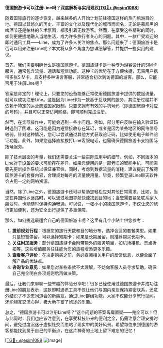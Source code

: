 **德国旅游卡可以注册Line吗？深度解析与实用建议[[TG💪+ @esim1088](https://t.me/s/esim1088)]**

随着国际旅行的逐步恢复，越来越多的人开始计划前往德国这样的热门旅游目的地。德国以其悠久的历史、丰富的文化以及现代化的城市而闻名，无论是慕尼黑的啤酒节还是柏林的艺术氛围，都吸引着无数游客。然而，在享受这些精彩的同时，如何更便捷地融入当地生活，成为许多旅行者关心的问题。其中，一款广受欢迎的即时通讯工具——Line，成为了许多人关注的焦点。那么问题来了：德国旅游卡是否可以用来注册Line呢？本文将从多个角度为您详细解答，并提供一些实用的建议。

首先，我们需要明确什么是德国旅游卡。德国旅游卡是一种专为游客设计的SIM卡服务，通常包含流量、通话和短信功能。这种卡的优势在于方便快捷，无需用户携带多张SIM卡，且支持多种语言客服，非常适合初次到访德国的游客。那么，它能否用于注册Line呢？

答案是肯定的！理论上，只要您的设备能够正常使用德国旅游卡提供的数据流量，就可以成功注册Line。这是因为Line作为一款基于互联网的服务，其注册过程并不依赖于特定的运营商或国家限制。只要您拥有有效的手机号码（即德国旅游卡对应的号码），并且可以正常访问网络，即可顺利完成注册。

然而，在实际操作中，可能会遇到一些小问题。例如，部分用户反映在输入验证码时遇到了困难。这可能是因为短信接收存在延迟，或者是因为某些地区的网络信号较弱。针对这种情况，您可以尝试通过其他方式获取验证码，比如使用电子邮件验证功能。此外，如果您选择直接拨打Line客服电话，也需确保德国旅游卡支持国际拨号服务。

除了技术层面的考量，我们还需要关注一些实际应用中的细节。例如，不同版本的Line对于设备的要求可能存在差异。如果您使用的是一部老旧的智能手机，可能需要先更新操作系统以保证兼容性。同时，考虑到数据流量的消耗，建议提前了解德国旅游卡的套餐内容，合理规划每月的流量使用量。毕竟，频繁登录Line聊天软件会占用一定的网络资源。

当然，除了Line之外，德国旅游卡还可以帮助您轻松应对其他日常需求。比如，当您在异国他乡迷路时，可以通过地图导航快速找到目的地；当您需要紧急联系家人朋友时，也能随时保持沟通畅通。可以说，一张小小的德国旅游卡，不仅让您的旅行更加便利，还为安全出行提供了多重保障。

那么，如何挑选最适合自己的德国旅游卡呢？这里有几个小贴士供您参考：

1. **提前规划行程**：根据您的旅行天数和目的地分布，选择合适的套餐类型。如果只是短暂停留，可以选择短期卡；如果是长期居留，则推荐购买长期卡。
2. **关注附加服务**：部分德国旅游卡会附带额外的服务项目，如机场接机、景点折扣等。这些增值服务往往能为您的旅程增添更多乐趣。
3. **查看客户评价**：在决定购买之前，务必查阅相关用户的反馈信息，以便全面了解产品的优缺点。
4. **咨询专业意见**：如果您对某些条款不太理解，不妨向客服人员寻求帮助，确保自己完全明白各项规则后再做决策。

最后，让我们来聊聊一些有趣的体验分享吧！很多已经使用过德国旅游卡并成功注册Line的朋友表示，这款即时通讯工具不仅让他们与国内亲友保持紧密联系，还意外结识了不少志同道合的新朋友。通过Line群组功能，大家不仅能分享旅行见闻，还能相互交流心得，极大地丰富了旅途的乐趣。

总之，“德国旅游卡可以注册Line吗？”这个问题的答案毋庸置疑——完全可以！但与此同时，我们也应该注意到，在享受科技带来的便利之余，仍需注意合理安排时间，避免过度沉迷于虚拟社交而忽略了现实中的美好风景。希望每位来到德国的游客都能找到属于自己的平衡点，在这片神奇的土地上留下难忘的记忆！

[[TG💪+ @esim1088](https://t.me/s/esim1088) ![Image](https://i.postimg.cc/4NQfJmqS/Snipaste-2025-05-13-00-14-12.png)]